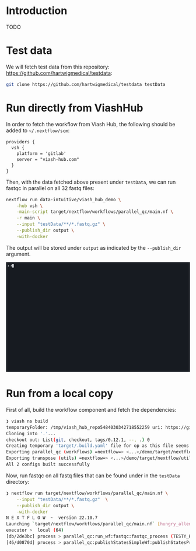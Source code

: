 
# Introduction

TODO

# Test data

We will fetch test data from this repository: <https://github.com/hartwigmedical/testdata>:

```sh
git clone https://github.com/hartwigmedical/testdata testData 
```

# Run directly from ViashHub

In order to fetch the workflow from Viash Hub, the following should be added to `~/.nextflow/scm`:

```
providers {
  vsh {
    platform = 'gitlab'
    server = "viash-hub.com"
  }
}
```

Then, with the data fetched above present under `testData`, we can run fastqc in parallel on all 32 fastq files:

```sh
nextflow run data-intuitive/viash_hub_demo \
    -hub vsh \
    -main-script target/nextflow/workflows/parallel_qc/main.nf \
    -r main \
    --input "testData/**/*.fastq.gz" \
    --publish_dir output \
    -with-docker
```

The output will be stored under `output` as indicated by the `--publish_dir` argument.

![](material/run_from_vsh.gif)

# Run from a local copy

First of all, build the workflow component and fetch the dependencies:

```sh
❯ viash ns build
temporaryFolder: /tmp/viash_hub_repo5484030342718552259 uri: https://github.com/openpipelines-bio/openpipeline.git
Cloning into '.'...
checkout out: List(git, checkout, tags/0.12.1, --, .) 0
Creating temporary 'target/.build.yaml' file for op as this file seems to be missing.
Exporting parallel_qc (workflows) =nextflow=> <...>/demo/target/nextflow/workflows/parallel_qc
Exporting transpose (utils) =nextflow=> <...>/demo/target/nextflow/utils/transpose
All 2 configs built successfully
```

Now, run fastqc on all fastq files that can be found under in the `testData` directory:

```sh
❯ nextflow run target/nextflow/workflows/parallel_qc/main.nf \
    --input "testData/**/*.fastq.gz"  \
    --publish_dir output \
    -with-docker
N E X T F L O W  ~  version 22.10.7
Launching `target/nextflow/workflows/parallel_qc/main.nf` [hungry_allen] DSL2 - revision: ce88dd9a3a
executor >  local (64)
[db/2de3bc] process > parallel_qc:run_wf:fastqc:fastqc_process (TESTY_H7YRLADXX_S1_L002_R1_001.fastq.gz)                      [100%] 32 of 32 ✔
[46/d0870d] process > parallel_qc:publishStatesSimpleWf:publishStatesProc (TESTY_H7YRLADXX_S1_L002_R1_001.fastq.gz)           [100%] 32 of 32 ✔
```

